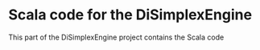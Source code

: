 # Scala code for the DiSimplexEngine

This part of the DiSimplexEngine project contains the Scala code  